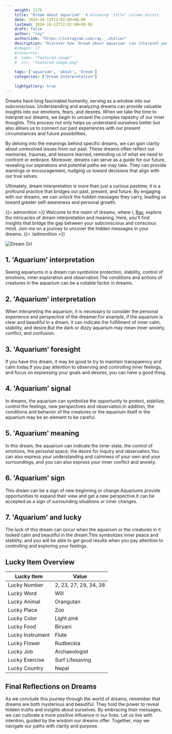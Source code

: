 ```yaml
---
    weight: 1176
    title: "Dream about aquarium"  # Assuming 'title' column exists
    date: 2024-10-13T12:02:00+08:00
    lastmod: 2024-10-13T12:02:00+08:00
    draft: false
    author: "ray"
    authorLink: "https://instagram.com/ray._.atelier"
    description: "Discover how 'Dream about aquarium' can interpret your future and uncover its significant meanings in your life."
    #images: []
    #resources:
    #- name: "featured-image"
    #  src: "featured-image.png"
    
    tags: ['aquarium', 'about', 'Dream']
    categories: ["Dream Interpretation"]
    
    lightgallery: true
---
```

    
Dreams have long fascinated humanity, serving as a window into our subconscious. Understanding and analyzing dreams can provide valuable insights into our emotions, fears, and desires. When we take the time to interpret our dreams, we begin to unravel the complex tapestry of our inner thoughts. This process not only helps us understand ourselves better but also allows us to connect our past experiences with our present circumstances and future possibilities.

By delving into the meanings behind specific dreams, we can gain clarity about unresolved issues from our past. These dreams often reflect our memories, traumas, and lessons learned, reminding us of what we need to confront or embrace. Moreover, dreams can serve as a guide for our future, revealing our aspirations and potential paths we may take. They can provide warnings or encouragement, nudging us toward decisions that align with our true selves.

Ultimately, dream interpretation is more than just a curious pastime; it is a profound practice that bridges our past, present, and future. By engaging with our dreams, we can unlock the hidden messages they carry, leading us toward greater self-awareness and personal growth.

{{< admonition >}}
Welcome to the realm of dreams, where I, [Ray](https://instagram.com/ray._.atelier), explore the intricacies of dream interpretation and meaning. Here, you’ll find insights that bridge the gap between your subconscious and conscious mind. Join me on a journey to uncover the hidden messages in your dreams.
{{< /admonition >}}

![Dream Grl](https://cdn.pixabay.com/photo/2017/11/02/03/35/gothic-2910057_1280.jpg "Dream Grl")

## 1. 'Aquarium' interpretation
Seeing aquariums in a dream can symbolize protection, stability, control of emotions, inner exploration and observation.The conditions and actions of creatures in the aquarium can be a notable factor in dreams.

## 2. 'Aquarium' interpretation
When interpreting the aquarium, it is necessary to consider the personal experience and perspective of the dreamer.For example, if the aquarium is clear and beautiful in a dream, it can indicate the fulfillment of inner calm, stability, and desire.But the dark or dizzy aquarium may mean inner anxiety, conflict, and confusion.

## 3. 'Aquarium' foresight
If you have this dream, it may be good to try to maintain transparency and calm today.If you pay attention to observing and controlling inner feelings, and focus on expressing your goals and desires, you can have a good thing.

## 4. 'Aquarium' signal
In dreams, the aquarium can symbolize the opportunity to protect, stabilize, control the feelings, new perspectives and observation.In addition, the conditions and behavior of the creatures or the aquarium itself in the aquarium may be an element to be careful.

## 5. 'Aquarium' meaning
In this dream, the aquarium can indicate the inner state, the control of emotions, the personal space, the desire for inquiry and observation.You can also express your understanding and calmness of your own and your surroundings, and you can also express your inner conflict and anxiety.

## 6. 'Aquarium' sign
This dream can be a sign of new beginning or change.Aquariums provide opportunities to expand their view and get a new perspective.It can be accepted as a sign of surrounding situations or inner changes.

## 7. 'Aquarium' and lucky
The luck of this dream can occur when the aquarium or the creatures in it looked calm and beautiful in the dream.This symbolizes inner peace and stability, and you will be able to get good results when you pay attention to controlling and exploring your feelings.

## Lucky Item Overview
| Lucky Item          | Value              |
|---------------|--------------------|
| Lucky Number        | 2, 23, 27, 29, 34, 38  |
| Lucky Word          | Will |
| Lucky Animal        | Orangutan |
| Lucky Place         | Zoo     |
| Lucky Color         | Light pink     |
| Lucky Food          | Biryani      |
| Lucky Instrument    | Flute |
| Lucky Flower        | Rudbeckia    |
| Lucky Job           | Archaeologist       |
| Lucky Exercise      | Surf Lifesaving  |
| Lucky Country       | Nepal    |


##  Final Reflections on Dreams

As we conclude this journey through the world of dreams, remember that dreams are both mysterious and beautiful. They hold the power to reveal hidden truths and insights about ourselves. By embracing their messages, we can cultivate a more positive influence in our lives. Let us live with intention, guided by the wisdom our dreams offer. Together, may we navigate our paths with clarity and purpose.
